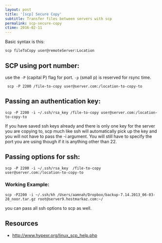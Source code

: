 ```yaml
---
layout: post
title: '[scp] Secure Copy'
subtitle: Transfer files between servers with scp
permalink: scp-secure-copy
ctime: 2016-02-11
---
```


Basic syntax is this:

    scp fileToCopy user@remoteServer:Location

## SCP using port number:
use the `-P` (capital P) flag for port. `-p` (small p) is reserved for rsync time.

     scp -P 2200 /file-to-copy user@server.com:/location-to-copy-to

## Passing an authentication key:

    scp -P 2200 -i ~/.ssh/rsa_key /file-to-copy user@server.com:/location-to-copy-to

If you have saved ssh keys already and there is only one key for the server you are copying to, scp much like ssh will automatically pick up the key and you will not have to pass the -i argument. You will still have to specify the port you are using though if it is anything other than 22.

## Passing options for ssh:

    scp -P 2200 -i ~/.ssh/rsa_key  /file-to-copy user@server.com:/location-to-copy-to

### Working Example:

    scp -P2200 -i ~/.ssh/kh /Users/aamnah/Dropbox/backup-7.14.2013_06-03-28_noor.tar.gz root@server9.hostmarkaz.com:~/

you can pass all ssh options to scp as well.

Resources
---
- http://www.hypexr.org/linux_scp_help.php